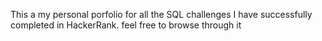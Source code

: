 This a my personal porfolio for all the SQL challenges I have successfully completed in HackerRank. feel free to browse through it
